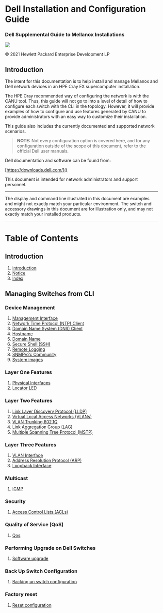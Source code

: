# Dell Installation and Configuration Guide

### Dell Supplemental Guide to Mellanox Installations

![](../../../../img/network/management_network/intro.png)

© 2021 Hewlett Packard Enterprise Development LP

## Introduction

The intent for this documentation is to help install and manage Mellanox and Dell network devices in an HPE Cray EX supercomputer installation.

The HPE Cray recommended way of configuring the network is with the CANU tool. Thus, this guide will not go to into a level of detail of how to configure each switch with the CLI in the topology. However, it will provide examples of how to configure and use features generated by CANU to provide administrators with an easy way to customize their installation.

This guide also includes the currently documented and supported network scenarios.

> **NOTE:** Not every configuration option is covered here, and for any configuration outside of the scope of this document, refer to the official Dell user manuals.

Dell documentation and software can be found from:

[https://downloads.dell.com/]()

This document is intended for network administrators and support personnel.

__________________________________
The display and command line illustrated in this document are examples and might not exactly match your particular environment. The switch and accessory drawings in this document are for illustration only, and may not exactly match your installed products.
__________________________________

# Table of Contents

## Introduction

   1. [Introduction](../index.md)
   1. [Notice](../index.md)
   1. [Index](../index.md)

## Managing Switches from CLI

### Device Management

  1. [Management Interface](./management_interface.md)
  1. [Network Time Protocol (NTP) Client](./ntp.md)
  1. [Domain Name System (DNS) Client](./dns-client.md)
  1. [Hostname](./hostname.md)
  1. [Domain Name](./domain_name.md)
  1. [Secure Shell (SSH)](./ssh.md)
  1. [Remote Logging](./remote_logging.md)
  1. [SNMPv2c Community](./snmp-community.md)
  1. [System images](./system_images.md)

### Layer One Features

  1. [Physical Interfaces](./physical_interfaces.md)
  1. [Locator LED](./locator_led.md)

### Layer Two Features

  1. [Link Layer Discovery Protocol (LLDP)](./lldp.md)
  1. [Virtual Local Access Networks (VLANs)](./vlan.md)
  1. [VLAN Trunking 802.1Q](./vlan_trunking_8021q.md)
  1. [Link Aggregation Group (LAG)](./lag.md)
  1. [Multiple Spanning Tree Protocol (MSTP)](./mstp.md)

### Layer Three Features

  1. [VLAN Interface](./vlan_interface.md)
  1. [Address Resolution Protocol (ARP)](./arp.md)
  1. [Loopback Interface](./loopback.md)

### Multicast

  1. [IGMP](./igmp.md)

### Security

  1. [Access Control Lists (ACLs)](./acl.md)

### Quality of Service (QoS)

  1. [Qos](./qos.md)

### Performing Upgrade on Dell Switches

  1. [Software upgrade](./upgrade.md)

### Back Up Switch Configuration

  1. [Backing up switch configuration](./backup.md)

### Factory reset

  1. [Reset configuration](./reset.md)
 



